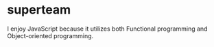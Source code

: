 # superteam
 I enjoy JavaScript because it utilizes both Functional programming and Object-oriented programming.
 